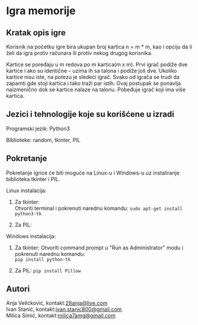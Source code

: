 # Igra memorije
## Kratak opis igre
Korisnik na početku igre bira ukupan broj kartica n = m * m, kao i opciju da li želi da igra protiv računara ili protiv nekog drugog korisnika.

Kartice se poređaju u m redova po m kartica(m x m). Prvi igrač podiže dve kartice i ako su identične – uzima ih sa talona i podiže još dve. Ukoliko kartice nisu iste, na potezu je sledeći igrač. Svako od igrača se trudi da zapamti gde stoji kartica i tako traži par istih. Ovaj postupak se ponavlja naizmenično dok se kartice nalaze na talonu. Pobeđuje igrač koji ima više kartica.
## Jezici i tehnologije koje su korišćene u izradi
Programski jezik: Python3 

Biblioteke: random, tkinter, PIL
## Pokretanje
Pokretanje igrice će biti moguće na Linux-u i Windows-u uz instaliranje biblioteka tkinter i PIL.  

Linux instalacija:
1) Za tkinter:  
Otvoriti terminal i pokrenuti narednu komandu:
`sudo apt-get install python3-tk`   

2) Za PIL:

Windows instalacija:  
1) Za tkinter:
Otvoriti command prompt u "Run as Administrator" modu i pokrenuti narednu komandu:   
`pip install python-tk`

2) Za PIL:
`pip install Pillow`

## Autori
Anja Velicković, kontakt:28anja@live.com  
Ivan Stanić, kontakt:ivan.stanic800@gmail.com  
Milica Simić, kontakt:milica7amg@gmail.com
